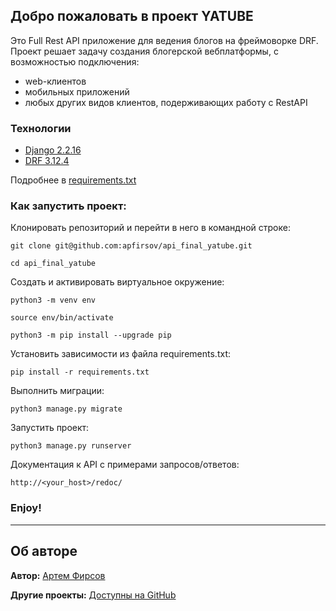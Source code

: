 ## Добро пожаловать в проект YATUBE
Это Full Rest API приложение для ведения блогов на фреймоворке DRF.
Проект решает задачу создания блогерской вебплатформы, с возможностью подключения:
- web-клиентов
- мобильных приложений
- любых других видов клиентов, подерживающих работу с RestAPI 

### Технологии
- [Django 2.2.16]("https://docs.djangoproject.com/en/4.0/releases/2.2.16/")
- [DRF 3.12.4]("https://www.django-rest-framework.org/community/release-notes/")

Подробнее в [requirements.txt]("https://github.com/apfirsov/api_final_yatube/blob/master/requirements.txt")

### Как запустить проект:

Клонировать репозиторий и перейти в него в командной строке:

```
git clone git@github.com:apfirsov/api_final_yatube.git
```

```
cd api_final_yatube
```

Cоздать и активировать виртуальное окружение:

```
python3 -m venv env
```

```
source env/bin/activate
```

```
python3 -m pip install --upgrade pip
```

Установить зависимости из файла requirements.txt:

```
pip install -r requirements.txt
```

Выполнить миграции:

```
python3 manage.py migrate
```

Запустить проект:

```
python3 manage.py runserver
```

Документация к API с примерами запросов/ответов:

```
http://<your_host>/redoc/
```
### Enjoy!

****
##  Об авторе
**Автор:** [Артем Фирсов]("https://github.com/apfirsov")

**Другие проекты:** [Доступны на GitHub]("https://github.com/apfirsov")